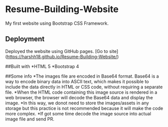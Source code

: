 # Resume-Building-Website
My first website using Bootstrap CSS Framework.

## Deployment
Deployed the website using GitHub pages. [Go to site] (https://harshh18.github.io/Resume-Building-Website/)

##Built with
*HTML 5 
*Bootstrap 4

##Some info
*The images file are encoded in Base64 format. Base64 is a way to encode binary data into ASCII text, which makes it possible to include the data directly in HTML or CSS code, without requiring a separate file. 
*When the HTML code containing this image source is rendered in a web browser, the browser will decode the Base64 data and display the image.
*In this way, we donot need to store the images/assets in any storage but this practice is not recommended because it will make the code more complex.
*If got some time decode the image source into actual image file and send PR.
